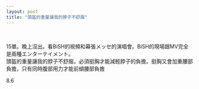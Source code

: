 ```yaml
---
layout: post
title: "頭盔的重量讓我的脖子不舒服"
---
```


  
&nbsp;
&nbsp;

15單。晚上沒出。看BiSH的視頻和幕張メッセ的演唱會。BiSH的現場跟MV完全是兩種エンターテイメント。
<br>頭盔的重量讓我的脖子不舒服。必須挺胸才能減輕脖子的負擔。挺胸又會加重腰部負擔，只有同時腹部用力才能前傾腰部負擔

8.6